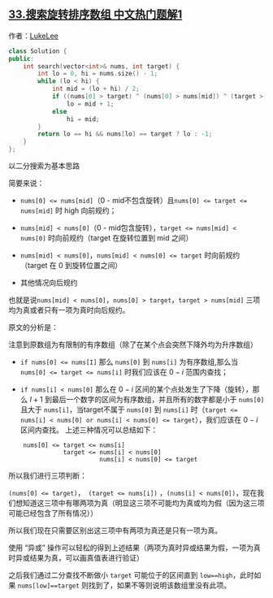 ## [33.搜索旋转排序数组 中文热门题解1](https://leetcode.cn/problems/search-in-rotated-sorted-array/solutions/100000/ji-jian-solution-by-lukelee)

作者：[LukeLee](https://leetcode.cn/u/LukeLee)

```C++ []
class Solution {
public:
    int search(vector<int>& nums, int target) {
        int lo = 0, hi = nums.size() - 1;
        while (lo < hi) {
            int mid = (lo + hi) / 2;
            if ((nums[0] > target) ^ (nums[0] > nums[mid]) ^ (target > nums[mid]))
                lo = mid + 1;
            else
                hi = mid;
        }
        return lo == hi && nums[lo] == target ? lo : -1;
    }
};
```
以二分搜索为基本思路

简要来说：

- `nums[0] <= nums[mid]`（0 - mid不包含旋转）且`nums[0] <= target <= nums[mid]` 时 high 向前规约；

- `nums[mid] < nums[0]`（0 - mid包含旋转），`target <= nums[mid] < nums[0]` 时向前规约（target 在旋转位置到 mid 之间）

- `nums[mid] < nums[0]`，`nums[mid] < nums[0] <= target` 时向前规约（target 在 0 到旋转位置之间）

- 其他情况向后规约

也就是说`nums[mid] < nums[0]`，`nums[0] > target`，`target > nums[mid]` 三项均为真或者只有一项为真时向后规约。

原文的分析是：

注意到原数组为有限制的有序数组（除了在某个点会突然下降外均为升序数组）
 
- `if nums[0] <= nums[I]` 那么 `nums[0]` 到 `nums[i]` 为有序数组,那么当 `nums[0] <= target <= nums[i]` 时我们应该在 $0-i$ 范围内查找；

- `if nums[i] < nums[0]` 那么在 $0-i$ 区间的某个点处发生了下降（旋转），那么 $I+1$ 到最后一个数字的区间为有序数组，并且所有的数字都是小于 `nums[0]` 且大于 `nums[i]`，当target不属于 `nums[0]` 到 `nums[i]` 时（`target <= nums[i] < nums[0] or nums[i] < nums[0] <= target`），我们应该在 $0-i$ 区间内查找。
上述三种情况可以总结如下：
```
    nums[0] <= target <= nums[i]
               target <= nums[i] < nums[0]
                         nums[i] < nums[0] <= target
```
所以我们进行三项判断：

`(nums[0] <= target)`，` (target <= nums[i])` ，`(nums[i] < nums[0])`，现在我们想知道这三项中有哪两项为真（明显这三项不可能均为真或均为假（因为这三项可能已经包含了所有情况））

所以我们现在只需要区别出这三项中有两项为真还是只有一项为真。

使用 “异或” 操作可以轻松的得到上述结果（两项为真时异或结果为假，一项为真时异或结果为真，可以画真值表进行验证）

之后我们通过二分查找不断做小 `target` 可能位于的区间直到 `low==high`，此时如果 `nums[low]==target` 则找到了，如果不等则说明该数组里没有此项。
